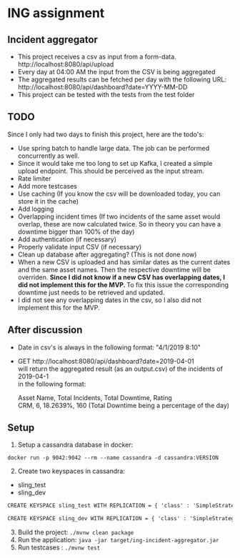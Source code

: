 # ING assignment
## Incident aggregator
- This project receives a csv as input from a form-data.
http://localhost:8080/api/upload
- Every day at 04:00 AM the input from the CSV is being aggregated
- The aggregated results can be fetched per day with the following URL:
http://localhost:8080/api/dashboard?date=YYYY-MM-DD
- This project can be tested with the tests from the test folder

## TODO 
Since I only had two days to finish this project, here are the todo's:
- Use spring batch to handle large data. The job can be performed concurrently as well.
- Since it would take me too long to set up Kafka, I created a simple upload endpoint.
This should be perceived as the input stream. 
- Rate limiter 
- Add more testcases
- Use caching (If you know the csv will be downloaded today, you can store it in the cache)
- Add logging
- Overlapping incident times (If two incidents of the same asset would overlap, these are now calculated twice. So in theory you can have a downtime bigger than 100% of the day)
- Add authentication (if necessary)
- Properly validate input CSV (if necessary)
- Clean up database after aggregating? (This is not done now)
- When a new CSV is uploaded and has similar dates as the current dates and the same asset names. Then the respective downtime will be overriden. 
<b> Since I did not know if a new CSV has overlapping dates, I did not implement this for the MVP.  </b> To fix this issue the corresponding downtime just needs to be retrieved and updated. 
- I did not see any overlapping dates in the csv, so I also did not implement this for the MVP.


## After discussion
- Date in csv's is always in the following format:
  "4/1/2019 8:10" 
- GET http://localhost:8080/api/dashboard?date=2019-04-01 <br/>
  will return the aggregated result (as an output.csv) of the incidents of 2019-04-1 <br/>
  in the following format:

  Asset Name, Total Incidents, Total Downtime, Rating <br/>
  CRM, 6, 18.2639%, 160
  (Total Downtime being a percentage of the day)

## Setup
1. Setup a cassandra database in docker:
```shell
docker run -p 9042:9042 --rm --name cassandra -d cassandra:VERSION
```

2. Create two keyspaces in cassandra:
- sling_test
- sling_dev
```cmd
CREATE KEYSPACE sling_test WITH REPLICATION = { 'class' : 'SimpleStrategy', 'replication_factor' : 1 };
```

```cmd
CREATE KEYSPACE sling_dev WITH REPLICATION = { 'class' : 'SimpleStrategy', 'replication_factor' : 1 };
```

3. Build the project: `./mvnw clean package`
4. Run the application: `java -jar target/ing-incident-aggregator.jar`
5. Run testcases : `./mvnw test`

